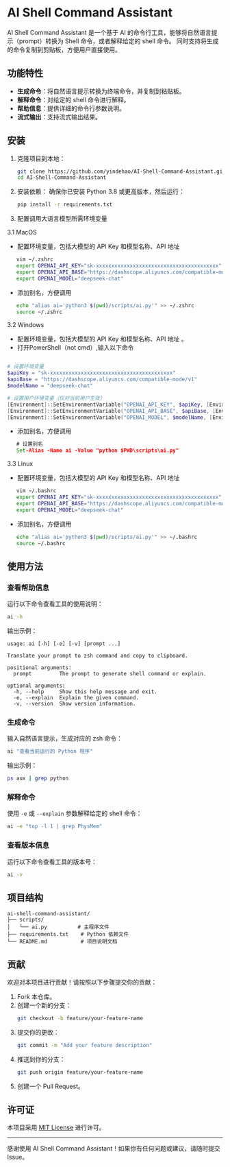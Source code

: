 # AI Shell Command Assistant

AI Shell Command Assistant 是一个基于 AI 的命令行工具，能够将自然语言提示（prompt）转换为 Shell 命令，或者解释给定的 shell 命令。
同时支持将生成的命令复制到剪贴板，方便用户直接使用。

## 功能特性

- **生成命令**：将自然语言提示转换为终端命令，并复制到粘贴板。
- **解释命令**：对给定的 shell 命令进行解释。
- **帮助信息**：提供详细的命令行参数说明。
- **流式输出**：支持流式输出结果。

## 安装

1. 克隆项目到本地：

   ```bash
   git clone https://github.com/yindehao/AI-Shell-Command-Assistant.git
   cd AI-Shell-Command-Assistant
   ```
2. 安装依赖：
   确保你已安装 Python 3.8 或更高版本，然后运行：

   ```bash
   pip install -r requirements.txt
   ```
3. 配置调用大语言模型所需环境变量

3.1 MacOS

- 配置环境变量，包括大模型的 API Key 和模型名称、API 地址

```zsh
   vim ~/.zshrc
   export OPENAI_API_KEY="sk-xxxxxxxxxxxxxxxxxxxxxxxxxxxxxxxxxxxxxxxx"
   export OPENAI_API_BASE="https://dashscope.aliyuncs.com/compatible-mode/v1"
   export OPENAI_MODEL="deepseek-chat"
```

- 添加别名，方便调用

```zsh
   echo "alias ai='python3 $(pwd)/scripts/ai.py'" >> ~/.zshrc
   source ~/.zshrc
```

3.2 Windows

- 配置环境变量，包括大模型的 API Key 和模型名称、API 地址 。
- 打开PowerShell（not cmd）,输入以下命令

```PowerShell

# 设置环境变量
$apiKey = "sk-xxxxxxxxxxxxxxxxxxxxxxxxxxxxxxxxxxxxxxxx"
$apiBase = "https://dashscope.aliyuncs.com/compatible-mode/v1"
$modelName = "deepseek-chat"

# 设置用户环境变量（仅对当前用户生效）
[Environment]::SetEnvironmentVariable("OPENAI_API_KEY", $apiKey, [EnvironmentVariableTarget]::User)
[Environment]::SetEnvironmentVariable("OPENAI_API_BASE", $apiBase, [EnvironmentVariableTarget]::User)
[Environment]::SetEnvironmentVariable("OPENAI_MODEL", $modelName, [EnvironmentVariableTarget]::User)
```

- 添加别名，方便调用

```cmd
   # 设置别名
   Set-Alias -Name ai -Value "python $PWD\scripts\ai.py"
```

3.3 Linux

- 配置环境变量，包括大模型的 API Key 和模型名称、API 地址

```bash
   vim ~/.bashrc
   export OPENAI_API_KEY="sk-xxxxxxxxxxxxxxxxxxxxxxxxxxxxxxxxxxxxxxxx"
   export OPENAI_API_BASE="https://dashscope.aliyuncs.com/compatible-mode/v1"
   export OPENAI_MODEL="deepseek-chat"
```

- 添加别名，方便调用

```bash
   echo "alias ai='python3 $(pwd)/scripts/ai.py'" >> ~/.bashrc
   source ~/.bashrc
```

## 使用方法

### 查看帮助信息

运行以下命令查看工具的使用说明：

```bash
ai -h
```

输出示例：

```
usage: ai [-h] [-e] [-v] [prompt ...]

Translate your prompt to zsh command and copy to clipboard.

positional arguments:
  prompt         The prompt to generate shell command or explain.

optional arguments:
  -h, --help     Show this help message and exit.
  -e, --explain  Explain the given command.
  -v, --version  Show version information.
```

### 生成命令

输入自然语言提示，生成对应的 zsh 命令：

```bash
ai "查看当前运行的 Python 程序"
```

输出示例：

```bash
ps aux | grep python
```

### 解释命令

使用 `-e` 或 `--explain` 参数解释给定的 shell 命令：

```bash
ai -e "top -l 1 | grep PhysMem"
```

### 查看版本信息

运行以下命令查看工具的版本号：

```bash
ai -v
```

## 项目结构

```
ai-shell-command-assistant/
├── scripts/
│   └── ai.py          # 主程序文件
├── requirements.txt    # Python 依赖文件
└── README.md           # 项目说明文档
```

## 贡献

欢迎对本项目进行贡献！请按照以下步骤提交你的贡献：

1. Fork 本仓库。
2. 创建一个新的分支：
   ```bash
   git checkout -b feature/your-feature-name
   ```
3. 提交你的更改：
   ```bash
   git commit -m "Add your feature description"
   ```
4. 推送到你的分支：
   ```bash
   git push origin feature/your-feature-name
   ```
5. 创建一个 Pull Request。

## 许可证

本项目采用 [MIT License](LICENSE.txt) 进行许可。

---

感谢使用 AI Shell Command Assistant！如果你有任何问题或建议，请随时提交 Issue。
